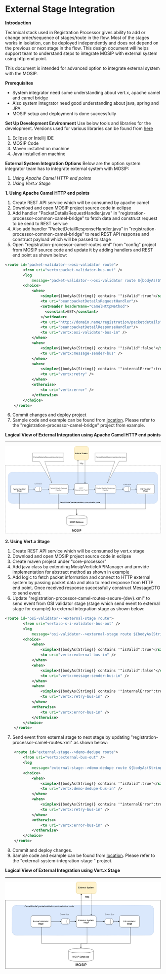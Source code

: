 
# External Stage Integration

**Introduction**

Technical stack used in Registration Processor gives ability to add or change order/sequence of stages/route in the flow. Most of the stages works in isolation, can be deployed independently and does not depend on the previous or next stage in the flow. This design document will helps support team to understand steps to integrate MOSIP with external system using http end point.

This document is intended for advanced option to integrate external system with the MOSIP.

**Prerequisites**
- System integrator need some understanding about vert.x, apache camel and camel bridge
- Also system integrator need good understanding about java, spring and JPA
- MOSIP setup and deployment is done successfully

**Set Up Development Environment**
Use below tools and libraries for the development. Versions used for various libraries can be found from [here](https://github.com/mosip/mosip/wiki/Technology-Stack "here")
1. Eclipse or Intellij IDE
2. MOSIP Code
3. Maven installed on machine
4. Java installed on machine

**External System Integration Options**
Below are the option system integrator team has to integrate external system with MOSIP:

1. *Using Apache Camel HTTP end points*
2. *Using Vert.x Stage*

**1. Using Apache Camel HTTP end points**
1. Create REST API service which will be consumed by apache camel
1. Download and open MOSIP project source code in eclipse
1. Add handler "PacketDetailsRequestHandler.java" in "registration-processor-common-camel-bridge" to fetch data and construct request to be send to REST service
1. Also add handler "PacketDetailResponseHandler.java" in "registration-processor-common-camel-bridge" to read REST API response and construct payload which will be passed to stage
1. Open "registration-processor-camel-routes.xml" from "config" project from MOSIP source code and update it by adding handlers and REST end point as shown below:
```xml
<route id="packet-validator-->osi-validator route">
		<from uri="vertx:packet-validator-bus-out" />
		<log
			message="packet-validator-->osi-validator route ${bodyAs(String)}" />
		<choice>
			<when>
				<simple>${bodyAs(String)} contains '"isValid":true'</simple>
				<to uri="bean:packetDetailsRequestHandler"/>
				<setHeader headerName="CamelHttpMethod">
			      <constant>GET</constant>
			    </setHeader>
				<to uri="http://domain.name/registration/packetdetails" />
				<to uri="bean:packetDetailResponseHandler"/>
				<to uri="vertx:osi-validator-bus-in" />
			</when>
			<when>
				<simple>${bodyAs(String)} contains '"isValid":false'</simple>
				<to uri="vertx:message-sender-bus" />
			</when>
			<when>
				<simple>${bodyAs(String)} contains '"internalError":true'</simple>
				<to uri="vertx:retry" />
			</when>
			<otherwise>
				<to uri="vertx:error" />
			</otherwise>
		</choice>
	</route>
```
6. Commit changes and deploy project
1. Sample code and example can be found from [location](https://github.com/mosip/mosip/tree/0.12.0/registration-processor/proof-of-concepts/external-stage-int/registration-processor-camel-bridge "location"). Please refer to the "registration-processor-camel-bridge" project from example.

**Logical View of External Integration using Apache Camel HTTP end points**

------------

![abis-http-external-integration-logical-view](_images/abis-http-external-integration-logical-view.png)

**2. Using Vert.x Stage**
1. Create REST API service which will be consumed by vert.x stage
1. Download and open MOSIP project source code in eclipse
1. Create maven project under "core-processor"
1. Add java class by extending MosipVerticleAPIManager and provide implementation for abstract method as shown in example
1. Add logic to fetch packet information and connect to HTTP external system by passing packet data and also to read response from HTTP end point. Once received response successfully construct MessageDTO to send event.
1. Update "registration-processor-camel-routes-secure-{dev}.xml" to send event from OSI validator stage (stage which send event to external stage for example) to external integration stage as shown below:
```xml
<route id="osi-validator-->external-stage route">
		<from uri="vertx:o-s-i-validator-bus-out" />
		<log
			message="osi-validator-->external-stage route ${bodyAs(String)}" />
		<choice>
			<when>
				<simple>${bodyAs(String)} contains '"isValid":true'</simple>
				<to uri="vertx:external-bus-in" />
			</when>
			<when>
				<simple>${bodyAs(String)} contains '"isValid":false'</simple>
				<to uri="vertx:message-sender-bus-in" />
			</when>
			<when>
				<simple>${bodyAs(String)} contains '"internalError":true'</simple>
				<to uri="vertx:retry-bus-in" />
			</when>
			<otherwise>
				<to uri="vertx:error-bus-in" />
			</otherwise>
		</choice>
	</route>
```
7. Send event from external stage to next stage by updating "registration-processor-camel-routes.xml" as shown below:
```xml
	<route id="external-stage-->demo-dedupe route">
		<from uri="vertx:external-bus-out" />
		<log
			message="external-stage-->demo-dedupe route ${bodyAs(String)}" />
		<choice>
			<when>
				<simple>${bodyAs(String)} contains '"isValid":true'</simple>
				<to uri="vertx:demo-dedupe-bus-in" />
			</when>
			<when>
				<simple>${bodyAs(String)} contains '"internalError":true'</simple>
				<to uri="vertx:retry-bus-in" />
			</when>
			<otherwise>
				<to uri="vertx:error-bus-in" />
			</otherwise>
		</choice>
	</route>
```

8. Commit and deploy changes.
1.  Sample code and example can be found from [location](https://github.com/mosip/mosip/tree/0.12.0/registration-processor/proof-of-concepts/external-stage-int/stages "location"). Please refer to the "external-system-integration-stage " project.

**Logical View of External Integration using Vert.x Stage**

------------

![vertx-external-integration-logical-view](_images/vertx-external-integration-logical-view.png)

